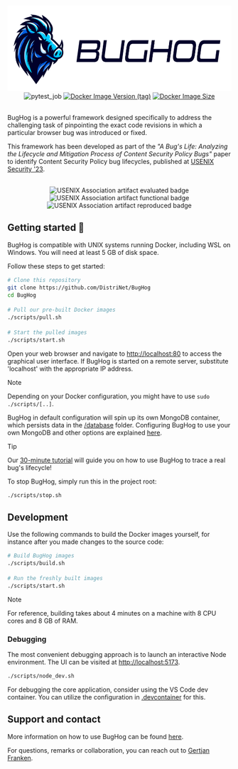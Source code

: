 <div align="center">
    <img alt="BugHog logo" src="./assets/bughog_logo_long.svg" height="192" />
    <div>
        <img alt="pytest_job" src="https://github.com/DistriNet/BugHog/actions/workflows/run-tests-and-linter.yml/badge.svg?branch=main" />
        <a href="https://hub.docker.com/r/bughog/core"><img alt="Docker Image Version (tag)" src="https://img.shields.io/docker/v/bughog/core/latest?logo=docker" /></a>
        <a href="https://hub.docker.com/r/bughog/core"><img alt="Docker Image Size" src="https://img.shields.io/docker/image-size/bughog/core?logo=docker" /></a>
    </div>
</div>
<br>

BugHog is a powerful framework designed specifically to address the challenging task of pinpointing the exact code revisions in which a particular browser bug was introduced or fixed.

This framework has been developed as part of the _"A Bug's Life: Analyzing the Lifecycle and Mitigation Process of Content Security Policy Bugs"_ paper to identify Content Security Policy bug lifecycles, published at [USENIX Security '23](https://www.usenix.org/conference/usenixsecurity23/presentation/franken).

<br>

<div align="center">
    <img
        src="https://secartifacts.github.io/usenixsec2023/usenixbadges-available.png"
        alt="USENIX Association artifact evaluated badge"
        width="100"/>
    <img
        src="https://secartifacts.github.io/usenixsec2023/usenixbadges-functional.png"
        alt="USENIX Association artifact functional badge"
        width="100"/>
    <img
        src="https://secartifacts.github.io/usenixsec2023/usenixbadges-reproduced.png"
        alt="USENIX Association artifact reproduced badge"
        width="100"/>
</div>


## Getting started :rocket:

BugHog is compatible with UNIX systems running Docker, including WSL on Windows.
You will need at least 5 GB of disk space.

Follow these steps to get started:

```bash
# Clone this repository
git clone https://github.com/DistriNet/BugHog
cd BugHog

# Pull our pre-built Docker images
./scripts/pull.sh

# Start the pulled images
./scripts/start.sh
```

Open your web browser and navigate to [http://localhost:80](http://localhost:80) to access the graphical user interface.
If BugHog is started on a remote server, substitute 'localhost' with the appropriate IP address.

> [!NOTE]
> Depending on your Docker configuration, you might have to use `sudo ./scripts/[..]`.
>
> BugHog in default configuration will spin up its own MongoDB container, which persists data in the [/database](/database/) folder.
> Configuring BugHog to use your own MongoDB and other options are explained [here](https://github.com/DistriNet/BugHog/wiki/Configuration-options).

> [!TIP]
> Our [30-minute tutorial](https://github.com/DistriNet/BugHog/wiki/Tutorial) will guide you on how to use BugHog to trace a real bug's lifecycle!

To stop BugHog, simply run this in the project root:

```bash
./scripts/stop.sh
```


## Development

Use the following commands to build the Docker images yourself, for instance after you made changes to the source code:

```bash
# Build BugHog images
./scripts/build.sh

# Run the freshly built images
./scripts/start.sh
```

> [!NOTE]
> For reference, building takes about 4 minutes on a machine with 8 CPU cores and 8 GB of RAM.


### Debugging

The most convenient debugging approach is to launch an interactive Node environment.
The UI can be visited at [http://localhost:5173](http://localhost:5173).

```bash
./scripts/node_dev.sh
```

For debugging the core application, consider using the VS Code dev container.
You can utilize the configuration in [.devcontainer](.devcontainer) for this.


## Support and contact

More information on how to use BugHog can be found [here](/docs/SUPPORT.md).

For questions, remarks or collaboration, you can reach out to [Gertjan Franken](https://distrinet.cs.kuleuven.be/people/GertjanFranken).
